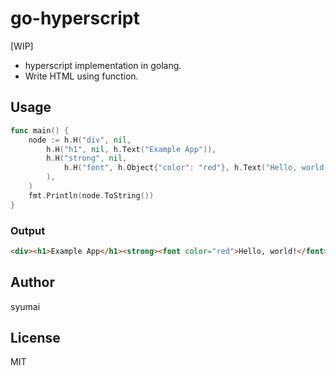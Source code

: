 # go-hyperscript

[WIP]

* hyperscript implementation in golang.
* Write HTML using function.

## Usage

```go
func main() {
	node := h.H("div", nil,
		h.H("h1", nil, h.Text("Example App")),
		h.H("strong", nil,
			h.H("font", h.Object{"color": "red"}, h.Text("Hello, world!")),
		),
	)
	fmt.Println(node.ToString())
}
```

### Output

```html
<div><h1>Example App</h1><strong><font color="red">Hello, world!</font></strong></div>
```

## Author

syumai

## License

MIT
